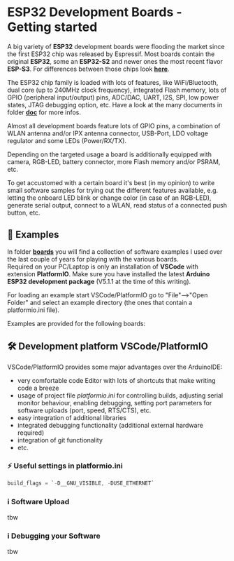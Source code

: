 # ESP32 Development Boards - Getting started

A big variety of **ESP32** development boards were flooding the market since the first ESP32 chip was released by Espressif. Most boards contain the original **ESP32**, some an **ESP32-S2** and newer ones the most recent flavor **ESP-S3**. For differences between those chips look [**here**](https://github.com/yellobyte/ESP32-DevBoards-Getting-Started/raw/main/doc/Comparison_Espressif-ESP32-S2-C3-S3.pdf).

The ESP32 chip family is loaded with lots of features, like WiFi/Bluetooth, dual core (up to 240MHz clock frequency), integrated Flash memory, lots of GPIO (peripheral input/output) pins, ADC/DAC, UART, I2S, SPI, low power states, JTAG debugging option, etc. Have a look at the many documents in folder [**doc**](https://github.com/yellobyte/ESP32-DevBoards-Getting-Started/blob/main/doc) for more infos.

Almost all development boards feature lots of GPIO pins, a combination of WLAN antenna and/or IPX antenna connector, USB-Port, LDO voltage regulator and some LEDs (Power/RX/TX).

Depending on the targeted usage a board is additionally equipped with camera, RGB-LED, battery connector, more Flash memory and/or PSRAM, etc.

To get accustomed with a certain board it's best (in my opinion) to write small software samples for trying out the different features available, e.g. letting the onboard LED blink or change color (in case of an RGB-LED), generate serial output, connect to a WLAN, read status of a connected push button, etc.

## :file_folder: Examples

In folder [**boards**](https://github.com/yellobyte/ESP32-DevBoards-Getting-Started/blob/main/boards) you will find  a collection of software examples I used over the last couple of years for playing with the various boards.  
Required on your PC/Laptop is only an installation of **VSCode** with extension **PlatformIO**. Make sure you have installed the latest **Arduino ESP32 development package** (V5.1.1 at the time of this writing).

For loading an example start VSCode/PlatformIO go to "File"-->"Open Folder" and select an example directory (the ones that contain a platformio.ini file).

Examples are provided for the following boards:




## :hammer_and_wrench: Development platform VSCode/PlatformIO

VSCode/PlatformIO provides some major advantages over the ArduinoIDE:
  - very comfortable code Editor with lots of shortcuts that make writing code a breeze
  - usage of project file *platformio.ini* for controlling builds, adjusting serial monitor behaviour, enabling debugging, setting port parameters for software uploads (port, speed, RTS/CTS), etc.
  - easy integration of additional libraries
  - integrated debugging functionality (additional external hardware required)
  - integration of git functionality
  - etc.

### :zap: Useful settings in platformio.ini


```c
build_flags = `-D__GNU_VISIBLE, -DUSE_ETHERNET`
```

### :information_source: Software Upload

tbw

### :information_source: Debugging your Software 

tbw